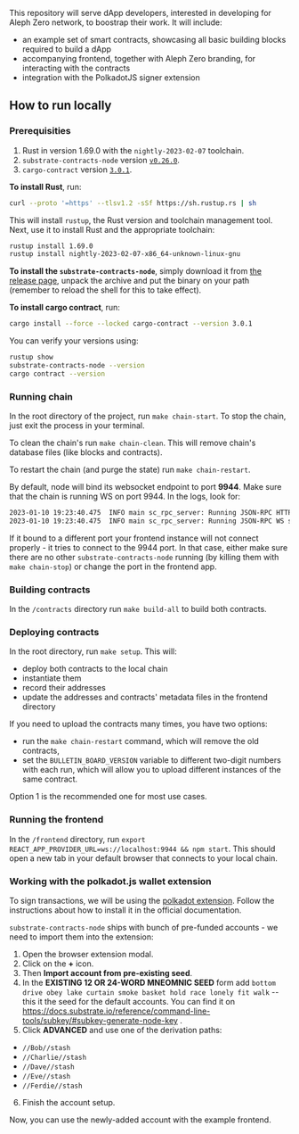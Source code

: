 This repository will serve dApp developers, interested in developing for Aleph Zero network, to boostrap their work. It will include:
* an example set of smart contracts, showcasing all basic building blocks required to build a dApp
* accompanying frontend, together with Aleph Zero branding, for interacting with the contracts
* integration with the PolkadotJS signer extension


## How to run locally

### Prerequisities

1. Rust in version 1.69.0 with the `nightly-2023-02-07` toolchain.
2. `substrate-contracts-node` version [`v0.26.0`](https://github.com/paritytech/substrate-contracts-node/releases/tag/v0.26.0).
3. `cargo-contract` version [`3.0.1`](https://github.com/paritytech/cargo-contract/releases/tag/v3.0.1).

**To install Rust**, run:

```bash
curl --proto '=https' --tlsv1.2 -sSf https://sh.rustup.rs | sh
```

This will install `rustup`, the Rust version and toolchain management tool. Next, use it to install Rust and the appropriate toolchain:

```bash
rustup install 1.69.0
rustup install nightly-2023-02-07-x86_64-unknown-linux-gnu
```

**To install the `substrate-contracts-node`**, simply download it from [the release page](https://github.com/paritytech/substrate-contracts-node/releases/tag/v0.26.0), unpack the archive and put the binary on your path (remember to reload the shell for this to take effect).

**To install cargo contract**, run:
```bash
cargo install --force --locked cargo-contract --version 3.0.1
```

You can verify your versions using:
```bash
rustup show
substrate-contracts-node --version
cargo contract --version
```

### Running chain

In the root directory of the project, run `make chain-start`. To stop the chain, just exit the process in your terminal.

To clean the chain's run `make chain-clean`. This will remove chain's database files (like blocks and contracts).

To restart the chain (and purge the state) run `make chain-restart`.

By default, node will bind its websocket endpoint to port **9944**. Make sure that the chain is running WS on port 9944. In the logs, look for:
```sh
2023-01-10 19:23:40.475  INFO main sc_rpc_server: Running JSON-RPC HTTP server: addr=127.0.0.1:9933, allowed origins=None
2023-01-10 19:23:40.475  INFO main sc_rpc_server: Running JSON-RPC WS server: addr=127.0.0.1:9944, allowed origins=None
```
If it bound to a different port your frontend instance will not connect properly - it tries to connect to the 9944 port. In that case, either make sure there are no other `substrate-contracts-node` running (by killing them with `make chain-stop`) or change the port in the frontend app.

### Building contracts

In the `/contracts` directory run `make build-all` to build both contracts.

### Deploying contracts

In the root directory, run `make setup`. This will:
* deploy both contracts to the local chain
* instantiate them
* record their addresses
* update the addresses and contracts' metadata files in the frontend directory

If you need to upload the contracts many times, you have two options:
* run the `make chain-restart` command, which will remove the old contracts,
* set the `BULLETIN_BOARD_VERSION` variable to different two-digit numbers with each run, which will allow you to upload different instances of the same contract.

Option 1 is the recommended one for most use cases.

### Running the frontend

In the `/frontend` directory, run `export REACT_APP_PROVIDER_URL=ws://localhost:9944 && npm start`. This should open a new tab in your default browser that connects to your local chain.

### Working with the polkadot.js wallet extension

To sign transactions, we will be using the [polkadot extension](https://polkadot.js.org/extension/). Follow the instructions about how to install it in the official documentation.

`substrate-contracts-node` ships with bunch of pre-funded accounts - we need to import them into the extension:
1. Open the browser extension modal.
2. Click on the **+** icon.
3. Then **Import account from pre-existing seed**.
4. In the **EXISTING 12 OR 24-WORD MNEOMNIC SEED** form add `bottom drive obey lake curtain smoke basket hold race lonely fit walk` -- this it the seed for the default accounts. You can find it on https://docs.substrate.io/reference/command-line-tools/subkey/#subkey-generate-node-key .
5. Click **ADVANCED** and use one of the derivation paths:
* `//Bob//stash`
* `//Charlie//stash`
* `//Dave//stash`
* `//Eve//stash`
* `//Ferdie//stash`
6. Finish the account setup.

Now, you can use the newly-added account with the example frontend.
